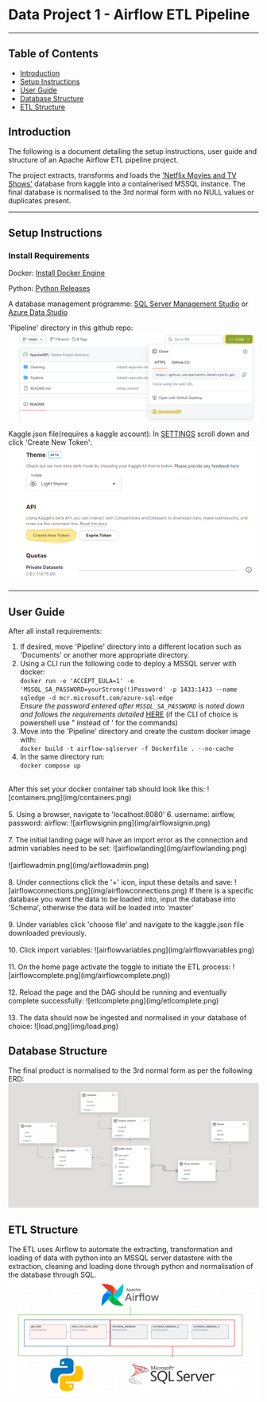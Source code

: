 # Data Project 1 - Airflow ETL Pipeline 
***

## Table of Contents

- [Introduction](#introduction)
- [Setup Instructions](#setup-instructions)
- [User Guide](#user-guide)
- [Database Structure](#database-structure)
- [ETL Structure](#elt-structure)



## Introduction

The following is a document detailing the setup instructions, user guide and structure of an Apache Airflow ETL pipeline project.

The project extracts, transforms and loads the ['Netflix Movies and TV Shows'](https://www.kaggle.com/datasets/shivamb/netflix-shows) database from kaggle
into a containerised MSSQL instance. The final database is normalised to the 3rd normal form with no NULL values or duplicates present.
***

## Setup Instructions

### Install Requirements

Docker: [Install Docker Engine](https://docs.docker.com/engine/install/)

Python: [Python Releases](https://www.python.org/downloads/)

A database management programme: [SQL Server Management Studio](https://learn.microsoft.com/en-us/sql/ssms/sql-server-management-studio-ssms?view=sql-server-ver16) or 
[Azure Data Studio](https://learn.microsoft.com/en-us/azure-data-studio/download-azure-data-studio?tabs=win-install%2Cwin-user-install%2Credhat-install%2Cwindows-uninstall%2Credhat-uninstall)

'Pipeline' directory in this github repo: ![repodownload.png](img/repodownload.png)

Kaggle.json file(requires a kaggle account): In [SETTINGS](https://www.kaggle.com/settings) scroll down and click 'Create New Token':
![kaggle.png](img/kaggle.png)
***
## User Guide
After all install requirements:

1. If desired, move 'Pipeline' directory into a different location such as 'Documents' or another more appropriate directory.
2. Using a CLI run the following code to deploy a MSSQL server with docker:  <br>`docker run -e 'ACCEPT_EULA=1' -e 'MSSQL_SA_PASSWORD=yourStrong(!)Password' -p 1433:1433 --name sqledge -d mcr.microsoft.com/azure-sql-edge`  <br>
_Ensure the password entered after `MSSQL_SA_PASSWORD` is noted down and follows the requirements detailed_ [HERE](https://learn.microsoft.com/en-us/azure/azure-sql-edge/disconnected-deployment) (if the CLI of choice is powershell use " instead of ' for the commands)
3. Move into the 'Pipeline' directory and create the custom docker image with:  <br> `docker build -t airflow-sqlserver -f Dockerfile . --no-cache`
4. In the same directory run:  <br> `docker compose up`  <br>
<br>
After this set your docker container tab should look like this:
![containers.png](img/containers.png)  <br>
<br>
5. Using a browser, navigate to 'localhost:8080'
6. username: airflow, password: airflow:
![airflowsignin.png](img/airflowsignin.png)  <br>
<br>
7. The initial landing page will have an import error as the connection and admin variables need to be set:
![airflowlanding](img/airflowlanding.png)  <br>
<br>
![airflowadmin.png](img/airflowadmin.png)  <br>
<br>
8. Under connections click the '+' icon, input these details and save:
![airflowconnections.png](img/airflowconnections.png)
If there is a specific database you want the data to be loaded into, input the database into 'Schema', otherwise the data
will be loaded into 'master'  <br>
<br>
9. Under variables click 'choose file' and navigate to the kaggle.json file downloaded previously.  <br>
<br>
10. Click import variables: 
![airflowvariables.png](img/airflowvariables.png)  <br>
<br>
11. On the home page activate the toggle to initiate the ETL process:
![airflowcomplete.png](img/airflowcomplete.png))  <br>
<br>
12. Reload the page and the DAG should be running and eventually complete successfully:
![etlcomplete.png](img/etlcomplete.png)  <br>
<br>
13. The data should now be ingested and normalised in your database of choice:
![load.png](img/load.png)

## Database Structure
The final product is normalised to the 3rd normal form as per the following ERD:
![Schema.png](img/Schema.png)


## ETL Structure
The ETL uses Airflow to automate the extracting, transformation and loading of data with python into an MSSQL server datastore with 
the extraction, cleaning and loading done through python and normalisation of the database through SQL.
![pipeline.png](img/pipeline.png)